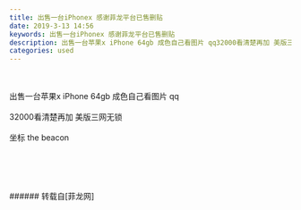 ```yaml
---
title: 出售一台iPhonex 感谢菲龙平台已售删贴
date: 2019-3-13 14:56
keywords: 出售一台iPhonex 感谢菲龙平台已售删贴
description: 出售一台苹果x iPhone 64gb 成色自己看图片 qq32000看清楚再加 美版三网无锁坐标 the beacon
categories: used
---
```

<td class="t_f" id="postmessage_3216482">

<br/>
<br/>
出售一台苹果x iPhone 64gb 成色自己看图片 qq<br/>
<br/>
32000看清楚再加 美版三网无锁<br/>
<br/>
坐标 the beacon<br/>
<br/>
<img alt="" border="0" class="zoom" data-cf-modified-75f6508587bb1bad618c7c64-="" file="http://www.flw.ph/data/appbyme/upload/image/201903/13/SsrvIFqtH64P.jpg" id="aimg_Yv22v" lazyloadthumb="1" onclick="" onmouseover="" src="http://www.flw.ph/data/appbyme/upload/image/201903/13/SsrvIFqtH64P.jpg"/><br/>
<br/>
<img alt="" border="0" class="zoom" data-cf-modified-75f6508587bb1bad618c7c64-="" file="http://www.flw.ph/data/appbyme/upload/image/201903/13/EUE3bxFaVcQC.jpg" id="aimg_Zopg1" lazyloadthumb="1" onclick="" onmouseover="" src="http://www.flw.ph/data/appbyme/upload/image/201903/13/EUE3bxFaVcQC.jpg"/><br/>
<br/>
<img alt="" border="0" class="zoom" data-cf-modified-75f6508587bb1bad618c7c64-="" file="http://www.flw.ph/data/appbyme/upload/image/201903/13/A2f9O5wJz6YK.jpg" id="aimg_s17a8" lazyloadthumb="1" onclick="" onmouseover="" src="http://www.flw.ph/data/appbyme/upload/image/201903/13/A2f9O5wJz6YK.jpg"/><br/>
<br/>
<img alt="" border="0" class="zoom" data-cf-modified-75f6508587bb1bad618c7c64-="" file="http://www.flw.ph/data/appbyme/upload/image/201903/13/czlFR6osowx2.jpg" id="aimg_ukK2I" lazyloadthumb="1" onclick="" onmouseover="" src="http://www.flw.ph/data/appbyme/upload/image/201903/13/czlFR6osowx2.jpg"/><br/>
<br/>
</td>
###### 转载自[菲龙网]